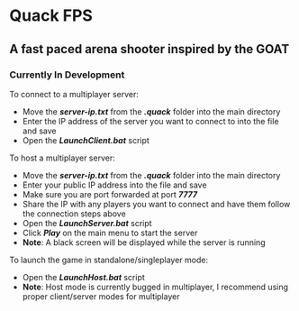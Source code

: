 # Quack FPS

## A fast paced arena shooter inspired by the GOAT

### Currently In Development

To connect to a multiplayer server:
 - Move the ***server-ip.txt*** from the ***.quack*** folder into the main directory
 - Enter the IP address of the server you want to connect to into the file and save
 - Open the ***LaunchClient.bat*** script

To host a multiplayer server:
 - Move the ***server-ip.txt*** from the ***.quack*** folder into the main directory
 - Enter your public IP address into the file and save
 - Make sure you are port forwarded at port ***7777***
 - Share the IP with any players you want to connect and have them follow the connection steps above
 - Open the ***LaunchServer.bat*** script
 - Click ***Play*** on the main menu to start the server
 - **Note**: A black screen will be displayed while the server is running

To launch the game in standalone/singleplayer mode:
 - Open the ***LaunchHost.bat*** script
 - **Note**: Host mode is currently bugged in multiplayer, I recommend using proper client/server modes for multiplayer
